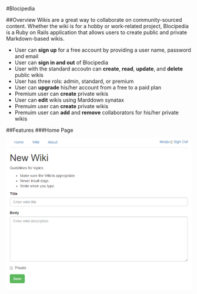#Blocipedia

##Overview
Wikis are a great way to collaborate on community-sourced content. Whether the wiki is for a hobby or work-related project, Blocipedia is a Ruby on Rails application that allows users to create public and private Markdown-based wikis.

 - User can **sign up** for a free account by providing a user name, password and email
 - User can **sign in and out** of Blocipedia
 - User with the standard accoutn can **create**, **read**, **update**, and **delete** public wikis
 - User has three rols: admin, standard, or premium
 - User can **upgrade** his/her account from a free to a paid plan
 - Premium user can **create** private wikis
 - User can **edit** wikis using Marddown synatax
 - Premuim user can **create** private wikis
 - Premuim user can **add** and **remove** collaborators for his/her private wikis


##Features
###Home Page

![screenshot](/screenshot/new_wiki.png)
